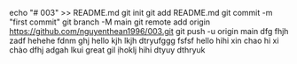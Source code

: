 echo "# 003" >> README.md
git init
git add README.md
git commit -m "first commit"
git branch -M main
git remote add origin https://github.com/nguyenthean1996/003.git
git push -u origin main
dfg
fhjh
zadf
hehehe
fdnm
ghj
hello
kjh
lkjh
dtryufggg
fsfsf
hello
hihi
xin chao
hi
xi chào
dfhj
adgah
lkui
great
gil
ịhoklj
hihi
dtyuy
dthryuk
